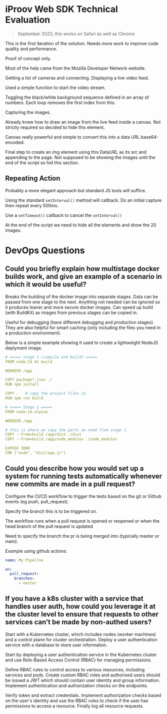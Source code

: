 
# iProov Web SDK Technical Evaluation

> September 2023, this works on Safari as well as Chrome

This is the first iteration of the solution. Needs more work to improve code quality and performance.

Proof of concept only.

Most of the help came from the Mozilla Developer Network website.

Getting a list of cameras and connecting. Displaying a live video feed.

Used a simple function to start the video stream.

Toggling the black/white background sequence defined in an array of numbers. 
Each loop removes the first index from this.

Capturing the images.

Already knew how to draw an image from the live feed inside a canvas. Not strictly required so 
decided to hide this element.

Canvas really powerful and simple to convert this into a data URL base64-encoded.

Final step to create an img element using this DataURL as its src and appending to the page.
Not supposed to be showing the images until the end of the script so hid this section.

## Repeating Action

Probably a more elegant approach but standard JS tools will suffice.

Using the standard `setInterval()` method will callback. Do an initial capture then repeat every 500ms.

Use a `setTimeout()` callback to cancel the `setInterval()`

At the end of the script we need to hide all the elements and show the 20 images.

# DevOps Questions

## Could you briefly explain how multistage docker builds work, and give an example of a scenario in which it would be useful?

Breaks the building of the docker image into separate stages. Data can be passed from one stage to the next. Anything not needed can be ignored so it produces leaner and more secure docker images. Can speed up build (with BuildKit) as images from previous stages can be copied in.

Useful for debugging (have different debugging and production stages). 
They are also helpful for smart caching (only including the files you need in a production environment).

Below is a simple example showing it used to create a lightweight NodeJS deplyment image.

```yaml
# ===== stage 1 (compile and build) =====
FROM node:14 AS build

WORKDIR /app

COPY package*.json ./
RUN npm install

COPY . . # copy the project files in
RUN npm run build

# ===== Stage 2 =====
FROM node:14-alpine

WORKDIR /app

# this is where we copy the parts we need from stage 1
COPY --from=build /app/dist ./dist
COPY --from=build /app/node_modules ./node_modules

EXPOSE 3000
CMD ["node", "dist/app.js"]

```

## Could you describe how you would set up a system for running tests automatically whenever new commits are made in a pull request?

Configure the CI/CD workflow to trigger the tests based on the git or Github events (eg push, pull_request).

Specify the branch this is to be triggered on.

The workflow runs when a pull request is opened or reopened or when the head branch of the pull request is updated

Need to specify the branch the pr is being merged into (typically master or main).

Example using github actions:

```yaml
name: My Pipeline

on:
  pull_request:
    branches:
      - master
```

## If you have a k8s cluster with a service that handles user auth, how could you leverage it at the cluster level to ensure that requests to other services can’t be made by non-authed users?

Start with a Kubernetes cluster, which includes nodes (worker machines) and a control plane for cluster orchestration. Deploy a user authentication service with a database to store user information.

Start by deploying a user authentication service in the Kubernetes cluster 
and use Role-Based Access Control (RBAC) for managing permissions.

Define RBAC rules to control access to various resources, including services and pods. Create custom RBAC roles and authorised users should be issued a JWT which should contain user identity and group information.
Implement authentication and authorization checks on the endpoints.

Verify token and extract credentials.
Implement authorization checks based on the user's identity and use the RBAC rules to check 
if the user has permissions to access a resource. Finally log all resource requests.
